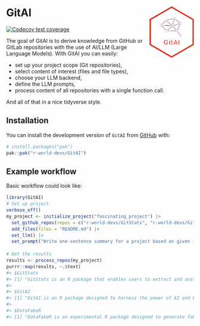 
<!-- README.md is generated from README.Rmd. Please edit that file -->

# GitAI <img src="man/figures/logo.png" align="right" height="138" style="float:right; height:138px;"/>

<!-- badges: start -->

[![Codecov test
coverage](https://codecov.io/gh/r-world-devs/GitAI/graph/badge.svg)](https://app.codecov.io/gh/r-world-devs/GitAI)
<!-- badges: end -->

The goal of GitAI is to derive knowledge from GitHub or GitLab
repositories with the use of AI/LLM (Large Language Models). With GitAI
you can easily:

- set up your project scope (Git repositories),
- select content of interest (files and file types),
- choose your LLM backend,
- define the LLM prompts,
- process content of all repositories with a single function call.

And all of that in a nice tidyverse style.

## Installation

You can install the development version of `GitAI` from
[GitHub](https://github.com/) with:

``` r
# install.packages("pak")
pak::pak("r-world-devs/GitAI")
```

## Example workflow

Basic workflow could look like:

``` r
library(GitAI)
# Set up project
verbose_off()
my_project <- initialize_project("fascinating_project") |>
  set_github_repos(repos = c("r-world-devs/GitStats", "r-world-devs/GitAI", "openpharma/DataFakeR")) |>
  add_files(files = "README.md") |>
  set_llm() |>
  set_prompt("Write one-sentence summary for a project based on given input.")

# Get the results
results <- process_repos(my_project)
purrr::map(results, ~.$text)
#> $GitStats
#> [1] "GitStats is an R package that enables users to extract and analyze GitHub and GitLab data, such as repository details, commits, and user activity, in a standardized table format."
#> 
#> $GitAI
#> [1] "GitAI is an R package designed to harness the power of AI and Large Language Models to extract insights from GitHub or GitLab repositories in a user-friendly, tidyverse style, enabling users to set project scopes, select content of interest, and process repositories with ease."
#> 
#> $DataFakeR
#> [1] "DataFakeR is an experimental R package designed to generate fake data samples that maintain specified characteristics of original datasets, streamlined through customizable configurations and schema management."
```

